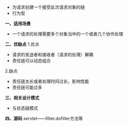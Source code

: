 - 为请求创建一个接受此次请求对象的链
- 行为型

**一、适用场景**
- 一个请求的处理需要多个对象当中的一个或者几个协作处理

**二、优缺点**
1.优点
- 请求的发送者和接收者（请求的处理）解耦
- 责任链可以动态组合

2.缺点
- 责任链太长或者处理时间过长，影响性能
- 责任链可能过多

**三、相关设计模式**
- 与状态链模式

**四、源码**
servlet——filter.dofilter方法等
